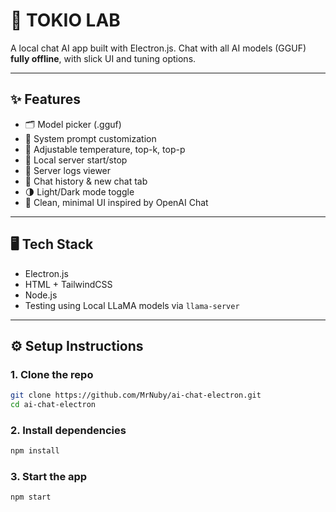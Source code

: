 # 🧠 TOKIO LAB

A local chat AI app built with Electron.js. Chat with all AI models (GGUF) **fully offline**, with slick UI and tuning options.

---

## ✨ Features
- 🗂️ Model picker (.gguf)
- 🧠 System prompt customization
- 🔧 Adjustable temperature, top-k, top-p
- 📡 Local server start/stop
- 📜 Server logs viewer
- 💬 Chat history & new chat tab
- 🌗 Light/Dark mode toggle
- 🎯 Clean, minimal UI inspired by OpenAI Chat

---

## 🖥️ Tech Stack
- Electron.js
- HTML + TailwindCSS
- Node.js
- Testing using Local LLaMA models via `llama-server`

---

## ⚙️ Setup Instructions

### 1. Clone the repo
```bash
git clone https://github.com/MrNuby/ai-chat-electron.git
cd ai-chat-electron

```
### 2. Install dependencies
```bash
npm install
```
### 3. Start the app
```bash
npm start

